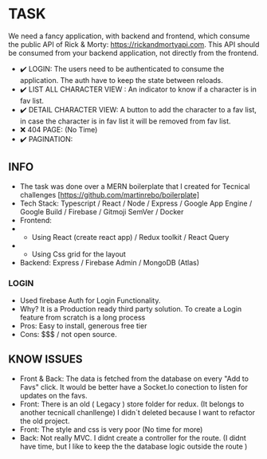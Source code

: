 # TASK
We need a fancy application, with backend and frontend, which consume the public API of
Rick & Morty: https://rickandmortyapi.com. This API should be consumed from your backend
application, not directly from the frontend.

- ✔️ LOGIN: The users need to be authenticated to consume the application. The auth have to keep
the state between reloads.
- ✔️ LIST ALL CHARACTER VIEW : An indicator to know if a character is in fav list.
- ✔️ DETAIL CHARACTER VIEW: A button to add the character to a fav list, in case the character is in fav list it will be
removed from fav list.
- ❌ 404 PAGE: (No Time)
- ✔️ PAGINATION:

## INFO 
- The task was done over a MERN boilerplate that I created for Tecnical challenges [https://github.com/martinrebo/boilerplate]
- Tech Stack: Typescript / React / Node / Express / Google App Engine / Google Build / Firebase / Gitmoji SemVer / Docker
- Frontend: 
- - Using React (create react app) / Redux toolkit / React Query
- - Using Css grid for the layout
- Backend: Express / Firebase Admin / MongoDB (Atlas)

### LOGIN 
- Used firebase Auth for Login Functionality.
- Why? It is a Production ready third party solution.  To create a Login feature from scratch is a long process
- Pros: Easy to install, generous free tier
- Cons: $$$ / not open source. 

## KNOW ISSUES
- Front & Back: The data is fetched from the database on every "Add to Favs" click. It would be better have a Socket.Io conection to listen for updates on the favs. 
- Front: There is an old ( Legacy ) store folder for redux. (It belongs to another tecnicall chanllenge) I didn´t deleted because I want to refactor the old project. 
- Front: The style and css is very poor (No time for more)
- Back: Not really MVC.  I didnt create a controller for the route. (I didnt have time, but I like to keep the the database logic outside the route )



